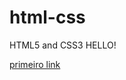 # html-css
 HTML5 and CSS3
HELLO!

<a href='https://luansiks.github.io/html-css/exercicios-1/001-meu-primeiro-site/index.html'>primeiro link</a>